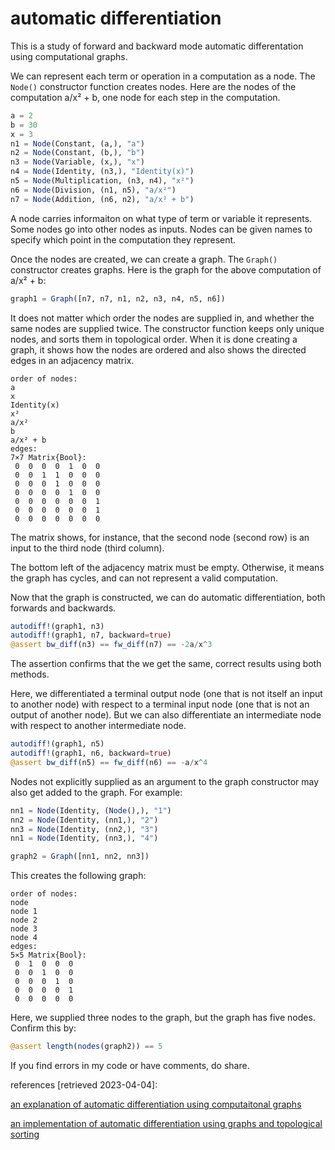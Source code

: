 # automatic differentiation

This is a study of forward and backward mode automatic differentation using computational graphs.

We can represent each term or operation in a computation as a node. The `Node()` constructor function creates nodes. Here are the nodes of the computation a/x² + b, one node for each step in the computation.

```julia
a = 2
b = 30
x = 3
n1 = Node(Constant, (a,), "a")
n2 = Node(Constant, (b,), "b")
n3 = Node(Variable, (x,), "x")
n4 = Node(Identity, (n3,), "Identity(x)")
n5 = Node(Multiplication, (n3, n4), "x²")
n6 = Node(Division, (n1, n5), "a/x²")
n7 = Node(Addition, (n6, n2), "a/x² + b")
```

A node carries informaiton on what type of term or variable it represents. Some nodes go into other nodes as inputs. Nodes can be given names to specify which point in the computation they represent.

Once the nodes are created, we can create a graph. The `Graph()` constructor creates graphs. Here is the graph for the above computation of a/x² + b:

```julia
graph1 = Graph([n7, n7, n1, n2, n3, n4, n5, n6])
```

It does not matter which order the nodes are supplied in, and whether the same nodes are supplied twice. The constructor function keeps only unique nodes, and sorts them in topological order. When it is done creating a graph, it shows how the nodes are ordered and also shows the directed edges in an adjacency matrix.

```
order of nodes:
a
x
Identity(x)
x²
a/x²
b
a/x² + b
edges:
7×7 Matrix{Bool}:
 0  0  0  0  1  0  0
 0  0  1  1  0  0  0
 0  0  0  1  0  0  0
 0  0  0  0  1  0  0
 0  0  0  0  0  0  1
 0  0  0  0  0  0  1
 0  0  0  0  0  0  0
 ```
 The matrix shows, for instance, that the second node (second row) is an input to the third node (third column).
 
 The bottom left of the adjacency matrix must be empty. Otherwise, it means the graph has cycles, and can not represent a valid computation.
 
 Now that the graph is constructed, we can do automatic differentiation, both forwards and backwards.
 
 ```julia
autodiff!(graph1, n3)
autodiff!(graph1, n7, backward=true)
@assert bw_diff(n3) == fw_diff(n7) == -2a/x^3
```

The assertion confirms that the we get the same, correct results using both methods.

Here, we differentiated a terminal output node (one that is not itself an input to another node) with respect to a terminal input node (one that is not an output of another node). But we can also differentiate an intermediate node with respect to another intermediate node.

```julia
autodiff!(graph1, n5)
autodiff!(graph1, n6, backward=true)
@assert bw_diff(n5) == fw_diff(n6) == -a/x^4
```

Nodes not explicitly supplied as an argument to the graph constructor may also get added to the graph. For example:

```julia
nn1 = Node(Identity, (Node(),), "1")
nn2 = Node(Identity, (nn1,), "2")
nn3 = Node(Identity, (nn2,), "3")
nn1 = Node(Identity, (nn3,), "4")

graph2 = Graph([nn1, nn2, nn3])
```

This creates the following graph:
```
order of nodes:
node
node 1
node 2
node 3
node 4
edges:
5×5 Matrix{Bool}:
 0  1  0  0  0
 0  0  1  0  0
 0  0  0  1  0
 0  0  0  0  1
 0  0  0  0  0
 ```

Here, we supplied three nodes to the graph, but the graph has five nodes. Confirm this by:
```julia
@assert length(nodes(graph2)) == 5
```

If you find errors in my code or have comments, do share.

references [retrieved 2023-04-04]:

[an explanation of automatic differentiation using computaitonal graphs](https://colah.github.io/posts/2015-08-Backprop/)

[an implementation of automatic differentiation using graphs and topological sorting](https://github.com/Jmkernes/Automatic-Differentiation/blob/main/AutomaticDifferentiation.ipynb)
